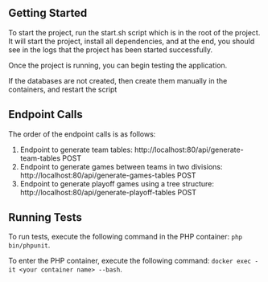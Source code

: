 ## Getting Started

To start the project, run the start.sh script which is in the root of the project.
It will start the project, install all dependencies, and at the end, you should see in the logs that the project has been started successfully.

Once the project is running, you can begin testing the application.

If the databases are not created, then create them manually in the containers, and restart the script

## Endpoint Calls

The order of the endpoint calls is as follows:

1. Endpoint to generate team tables: http://localhost:80/api/generate-team-tables POST
2. Endpoint to generate games between teams in two divisions: http://localhost:80/api/generate-games-tables POST
3. Endpoint to generate playoff games using a tree structure: http://localhost:80/api/generate-playoff-tables POST

## Running Tests

To run tests, execute the following command in the PHP container: `php bin/phpunit`.

To enter the PHP container, execute the following command: `docker exec -it <your container name> --bash`.
